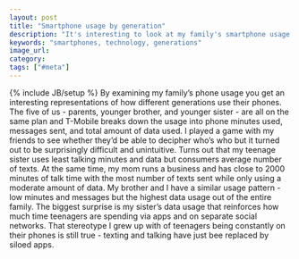 ```yaml
---
layout: post
title: "Smartphone usage by generation"
description: "It's interesting to look at my family's smartphone usage and see if you can guess who's who. Lots of interesting behaviors and patterns."
keywords: "smartphones, technology, generations"
image_url:
category:
tags: ["#meta"]
---
```

{% include JB/setup %}
By examining my family’s phone usage you get an interesting representations of how different generations use their phones. The five of us - parents, younger brother, and younger sister - are all on the same plan and T-Mobile breaks down the usage into phone minutes used, messages sent, and total amount of data used. I played a game with my friends to see whether they’d be able to decipher who’s who but it turned out to be surprisingly difficult and unintuitive. Turns out that my teenage sister uses least talking minutes and data but consumers average number of texts. At the same time, my mom runs a business and has close to 2000 minutes of talk time with the most number of texts sent while only using a moderate amount of data. My brother and I have a similar usage pattern - low minutes and messages but the highest data usage out of the entire family. The biggest surprise is my sister’s data usage that reinforces how much time teenagers are spending via apps and on separate social networks. That stereotype I grew up with of teenagers being constantly on their phones is still true - texting and talking have just bee replaced by siloed apps.

